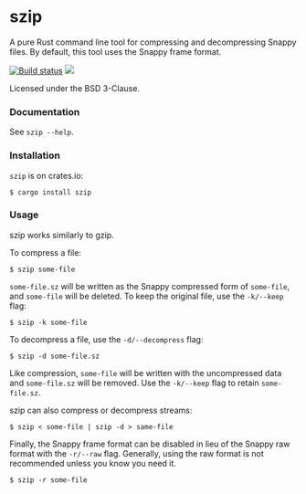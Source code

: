 szip
====
A pure Rust command line tool for compressing and decompressing Snappy files.
By default, this tool uses the Snappy frame format.

[![Build status](https://github.com/BurntSushi/rust-snappy/workflows/ci/badge.svg)](https://github.com/BurntSushi/rust-snappy/actions)
[![](https://meritbadge.herokuapp.com/szip)](https://crates.io/crates/szip)

Licensed under the BSD 3-Clause.


### Documentation

See `szip --help`.


### Installation

`szip` is on crates.io:

```
$ cargo install szip
```


### Usage

szip works similarly to gzip.

To compress a file:

```
$ szip some-file
```

`some-file.sz` will be written as the Snappy compressed form of `some-file`,
and `some-file` will be deleted. To keep the original file, use the `-k/--keep`
flag:

```
$ szip -k some-file
```

To decompress a file, use the `-d/--decompress` flag:

```
$ szip -d some-file.sz
```

Like compression, `some-file` will be written with the uncompressed data
and `some-file.sz` will be removed. Use the `-k/--keep` flag to retain
`some-file.sz`.

szip can also compress or decompress streams:

```
$ szip < some-file | szip -d > same-file
```

Finally, the Snappy frame format can be disabled in lieu of the Snappy raw
format with the `-r/--raw` flag. Generally, using the raw format is not
recommended unless you know you need it.

```
$ szip -r some-file
```
